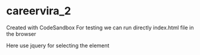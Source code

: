 # careervira_2

Created with CodeSandbox
For testing we can run directly index.html file in the browser

Here use jquery for selecting the element
